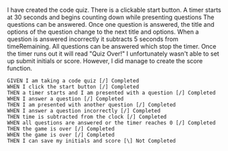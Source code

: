 I have created the code quiz.
There is a clickable start button.
A timer starts at 30 seconds and begins counting down while presenting questions
The questions can be answered.
Once one question is answered, the title and options of the question change to the next title and options.
When a question is answered incorrectly it subtracts 5 seconds from timeRemaining.
All questions can be answered which stop the timer. Once the timer runs out it will read "Quiz Over!"
I unfortunately wasn't able to set up submit initials or score. However, I did manage to create the score function.


```
GIVEN I am taking a code quiz [/] Completed
WHEN I click the start button [/] Completed
THEN a timer starts and I am presented with a question [/] Completed
WHEN I answer a question [/] Completed
THEN I am presented with another question [/] Completed
WHEN I answer a question incorrectly [/] Completed
THEN time is subtracted from the clock [/] Completed
WHEN all questions are answered or the timer reaches 0 [/] Completed
THEN the game is over [/] Completed
WHEN the game is over [/] Completed
THEN I can save my initials and score [\] Not Completed
```

